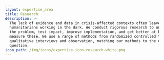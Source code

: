 ```yaml
---
layout: expertise_area
title: Research
description: >-
  The lack of evidence and data in crisis-affected contexts often leaves
  humanitarians working in the dark. We conduct rigorous research to understand
  the problem, test impact, improve implementation, and get better at how we
  measure these. We use a range of methods from randomized controlled trials to
  qualitative interviews and observation, matching our methods to the driving
  question.
icon_path: /img/icons/expertise-icon-research-white.png
---
```


